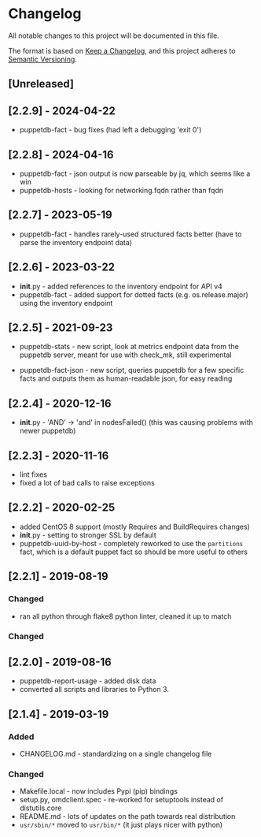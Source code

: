 # Changelog

All notable changes to this project will be documented in this file.

The format is based on [Keep a
Changelog](https://keepachangelog.com/en/1.0.0/), and this project adheres
to [Semantic Versioning](https://semver.org/spec/v2.0.0.html).

## [Unreleased]

## [2.2.9] - 2024-04-22

* puppetdb-fact - bug fixes (had left a debugging 'exit 0')

## [2.2.8] - 2024-04-16

* puppetdb-fact - json output is now parseable by jq, which seems like a win
* puppetdb-hosts - looking for networking.fqdn rather than fqdn

## [2.2.7] - 2023-05-19

* puppetdb-fact - handles rarely-used structured facts better (have to
  parse the inventory endpoint data)

## [2.2.6] - 2023-03-22

* __init__.py - added references to the inventory endpoint for API v4
* puppetdb-fact - added support for dotted facts (e.g. os.release.major)
  using the inventory endpoint

## [2.2.5] - 2021-09-23

* puppetdb-stats - new script, look at metrics endpoint data from the
  puppetdb server, meant for use with check\_mk, still experimental

* puppetdb-fact-json - new script, queries puppetdb for a few specific
  facts and outputs them as human-readable json, for easy reading

## [2.2.4] - 2020-12-16

* __init__.py - 'AND' -> 'and' in nodesFailed() (this was causing problems
  with newer puppetdb)

## [2.2.3] - 2020-11-16

* lint fixes
* fixed a lot of bad calls to raise exceptions

## [2.2.2] - 2020-02-25

* added CentOS 8 support (mostly Requires and BuildRequires changes)
* __init__.py - setting to stronger SSL by default
* puppetdb-uuid-by-host - completely reworked to use the `partitions`
  fact, which is a default puppet fact so should be more useful to others

## [2.2.1] - 2019-08-19

### Changed

* ran all python through flake8 python linter, cleaned it up to match

### Changed

## [2.2.0] - 2019-08-16

* puppetdb-report-usage - added disk data
* converted all scripts and libraries to Python 3.

## [2.1.4] - 2019-03-19

### Added

* CHANGELOG.md - standardizing on a single changelog file

### Changed

* Makefile.local - now includes Pypi (pip) bindings
* setup.py, omdclient.spec - re-worked for setuptools instead of distutils.core
* README.md - lots of updates on the path towards real distribution
* `usr/sbin/*` moved to `usr/bin/*` (it just plays nicer with python)

